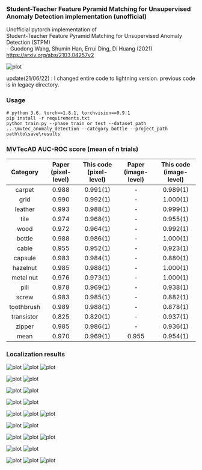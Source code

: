 ### Student-Teacher Feature Pyramid Matching for Unsupervised Anomaly Detection implementation (unofficial)
Unofficial pytorch implementation of  
Student-Teacher Feature Pyramid Matching for Unsupervised Anomaly Detection (STPM)  
\- Guodong Wang, Shumin Han, Errui Ding, Di Huang  (2021)  
https://arxiv.org/abs/2103.04257v2  

![plot](./samples/capture.jpg)

update(21/06/22) :
I changed entire code to lightning version. previous code is in legacy directory.

### Usage 
~~~
# python 3.6, torch==1.8.1, torchvision==0.9.1
pip install -r requirements.txt
python train.py --phase train or test --dataset_path ...\mvtec_anomaly_detection --category bottle --project_path path\to\save\results
~~~

### MVTecAD AUC-ROC score (mean of n trials)
| Category | Paper<br>(pixel-level) | This code<br>(pixel-level) | Paper<br>(image-level) | This code<br>(image-level) |
| :-----: | :-: | :-: | :-: | :-: |
| carpet | 0.988 | 0.991(1) | - | 0.989(1) |
| grid | 0.990 | 0.992(1) | - | 1.000(1) |
| leather | 0.993 | 0.988(1) | - | 0.999(1) |
| tile | 0.974 | 0.968(1) | - | 0.955(1) |
| wood | 0.972 | 0.964(1)| - | 0.992(1) |
| bottle | 0.988 | 0.986(1)| - | 1.000(1) |
| cable | 0.955 | 0.952(1) | - | 0.923(1) |
| capsule | 0.983 | 0.984(1) | - | 0.880(1) |
| hazelnut | 0.985 | 0.988(1) | - | 1.000(1) |
| metal nut | 0.976 | 0.973(1) | - | 1.000(1) |
| pill | 0.978 | 0.969(1) | - | 0.938(1) |
| screw | 0.983 | 0.985(1) | - | 0.882(1) |
| toothbrush | 0.989 | 0.988(1) | - | 0.878(1) |
| transistor | 0.825 | 0.820(1)| - | 0.937(1) |
| zipper | 0.985 | 0.986(1) | - | 0.936(1) |
| mean | 0.970 | 0.969(1) | 0.955 | 0.954(1) |


### Localization results   

![plot](./samples/bent_002_arr.png)
![plot](./samples/broken_003_arr.png)
![plot](./samples/metal_contamination_005_arr.png)

![plot](./samples/bent_lead_003_arr.png)
![plot](./samples/damaged_case_001_arr.png)

![plot](./samples/bent_wire_003_arr.png)
![plot](./samples/missing_cable_006_arr.png)

![plot](./samples/color_002_arr.png)
![plot](./samples/poke_008_arr.png)

![plot](./samples/combined_006_arr.png)
![plot](./samples/liquid_003_arr.png)
![plot](./samples/scratch_006_arr.png)

![plot](./samples/contamination_004_arr.png)
![plot](./samples/contamination_007_arr.png)

![plot](./samples/crack_005_arr.png)
![plot](./samples/cut_001_arr.png)
![plot](./samples/print_006_arr.png)

![plot](./samples/crack_010_arr.png)
![plot](./samples/faulty_imprint_006_arr.png)

![plot](./samples/hole_002_arr.png)
![plot](./samples/metal_contamination_008_arr.png)
![plot](./samples/thread_013_arr.png)